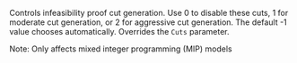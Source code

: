 Controls infeasibility proof cut generation. Use 0 to disable these cuts, 1 for moderate cut generation, or 2 for
aggressive cut generation. The default -1 value chooses automatically. Overrides the `Cuts` parameter.

Note: Only affects mixed integer programming (MIP) models